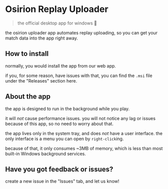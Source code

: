 # Osirion Replay Uploader
> the official desktop app for windows 💚

the osirion uploader app automates replay uploading, so you can get your match data into the app right away.


## How to install

normally, you would install the app from our web app.

if you, for some reason, have issues with that, you can find the `.msi` file under the "Releases" section here.


## About the app

the app is designed to run in the background while you play.

it will *not* cause performance issues. you will not notice any lag or issues because of this app, so no need to worry about that.

the app lives only in the system tray, and does *not* have a user interface.
the only interface is a menu you can open by `right-click`ing.


because of that, it only consumes ~3MB of memory, which is less than most built-in Windows background services.


## Have you got feedback or issues?

create a new issue in the "Issues" tab, and let us know!
